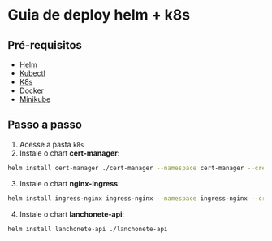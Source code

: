 # Guia de deploy helm + k8s

## Pré-requisitos

- [Helm](https://helm.sh/docs/intro/install/)
- [Kubectl](https://kubernetes.io/docs/tasks/tools/install-kubectl/)
- [K8s](https://kubernetes.io/docs/setup/)
- [Docker](https://docs.docker.com/get-docker/)
- [Minikube](https://minikube.sigs.k8s.io/docs/start/)

## Passo a passo

1. Acesse a pasta `k8s`
2. Instale o chart **cert-manager**:
```bash
helm install cert-manager ./cert-manager --namespace cert-manager --create-namespace 
```

3. Instale o chart **nginx-ingress**:
```bash
helm install ingress-nginx ingress-nginx --namespace ingress-nginx --create-namespace
```

4. Instale o chart **lanchonete-api**:
```bash
helm install lanchonete-api ./lanchonete-api
```
